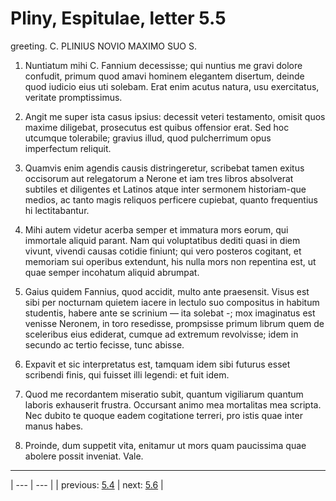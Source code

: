 # Pliny, Espitulae, letter 5.5

greeting. C. PLINIUS NOVIO MAXIMO SUO S.



1. Nuntiatum mihi C. Fannium decessisse; qui nuntius me gravi dolore confudit, primum quod amavi hominem elegantem disertum, deinde quod iudicio eius uti solebam. Erat enim acutus natura, usu exercitatus, veritate promptissimus.



2. Angit me super ista casus ipsius: decessit veteri testamento, omisit quos maxime diligebat, prosecutus est quibus offensior erat. Sed hoc utcumque tolerabile; gravius illud, quod pulcherrimum opus imperfectum reliquit.



3. Quamvis enim agendis causis distringeretur, scribebat tamen exitus occisorum aut relegatorum a Nerone et iam tres libros absolverat subtiles et diligentes et Latinos atque inter sermonem historiam-que medios, ac tanto magis reliquos perficere cupiebat, quanto frequentius hi lectitabantur.



4. Mihi autem videtur acerba semper et immatura mors eorum, qui immortale aliquid parant. Nam qui voluptatibus dediti quasi in diem vivunt, vivendi causas cotidie finiunt; qui vero posteros cogitant, et memoriam sui operibus extendunt, his nulla mors non repentina est, ut quae semper incohatum aliquid abrumpat.



5. Gaius quidem Fannius, quod accidit, multo ante praesensit. Visus est sibi per nocturnam quietem iacere in lectulo suo compositus in habitum studentis, habere ante se scrinium — ita solebat -; mox imaginatus est venisse Neronem, in toro resedisse, prompsisse primum librum quem de sceleribus eius ediderat, cumque ad extremum revolvisse; idem in secundo ac tertio fecisse, tunc abisse.



6. Expavit et sic interpretatus est, tamquam idem sibi futurus esset scribendi finis, qui fuisset illi legendi: et fuit idem.



7. Quod me recordantem miseratio subit, quantum vigiliarum quantum laboris exhauserit frustra. Occursant animo mea mortalitas mea scripta. Nec dubito te quoque eadem cogitatione terreri, pro istis quae inter manus habes.



8. Proinde, dum suppetit vita, enitamur ut mors quam paucissima quae abolere possit inveniat. Vale.



---

| --- | --- |
| previous: [5.4](../5.4/) | next: [5.6](../5.6/) |
